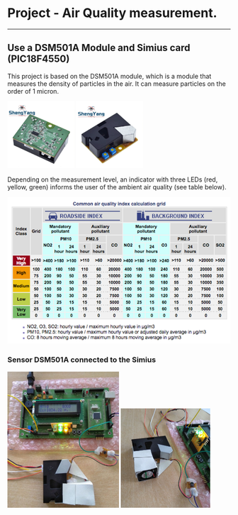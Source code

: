 # Project - Air Quality measurement.

------

## Use a DSM501A Module and Simius card (PIC18F4550)

This project is based on the DSM501A module, which is a module that measures the density of particles in the air. It can measure particles on the order of 1 micron.

<img src="./Docs/v1.jpg" alt="DSM501A" height="30%" width="30%">
<img src="./Docs/v2.jpg" alt="DSM501A" height="30%" width="30%">

Depending on the measurement level, an indicator with three LEDs (red, yellow, green) informs the user of the ambient air quality (see table below).

![Common air quality index calculation grid](./Docs/caqi-europe-common-air-quality-index-grid.png)

### Sensor DSM501A connected to the Simius

<img src="./Docs/Simius_DSM501A.jpg" alt="DSM501A" height="50%" width="50%">
<img src="./Docs/Simius_DSM501A._2.jpg" alt="DSM501A" height="40%" width="40%">
